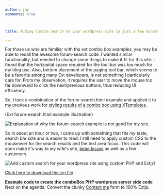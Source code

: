 ```yaml
---
author: jay
comments: true



title: Adding Custom Search to your wordpress site in just a few minutes!

---
```


For those us who are familiar with the ext combo box examples, you may be able to recall the awesome forum-search code.  I wanted similar functionality, but needed to change some things to make it fit for this site.    I found that the horizontal space required for the tool bar was too much for my blog use.  Also, bottom placement of the paging tool bar, which seems to be  a favorite  among many Ext developers, is not something I particularly care for.   From my observation, it requires the user to move the mouse too far downward to click the next/previous buttons, thus reducing UI efficiency.

So, I took  a combination of the forum-search.html example and applied it to my previous work for [styling results of a combo box using XTemplates](http://moduscreate.com/20/custom-combobox-query-results-via-xtemplates).

(Ext forum-search.html example illustration)

![Explanation of why the forum-search example is not good for my site.](http://moduscreate.com/img/screencasts/2008-03-14_1357.png)

So in about an hour or two, I came up with something that fits my taste, search bar size and is easier to read.   I still need to apply custom CSS to the mouseover for the search results and the text area focus.   This code will soon make it's way to my wife's site, [bebe kisses](http://bebekisses.com) as well as a few customers.

![Add custom search for your wordpress site using custom PHP and Extjs!](http://moduscreate.com/img/screencasts/2008-03-14_1346.png)

[Click here to download the zip file](http://moduscreate.com/js/examples/ext/combobox/xtemplatesfortdgi/tdgi_wp_combobox.zip)

**Example code to create the comboBox**
**PHP wordpress server side code**
Next on the agenda:  Convert the clunky [Contact me](http://moduscreate.com/contact-me) form to 100% Extjs.
